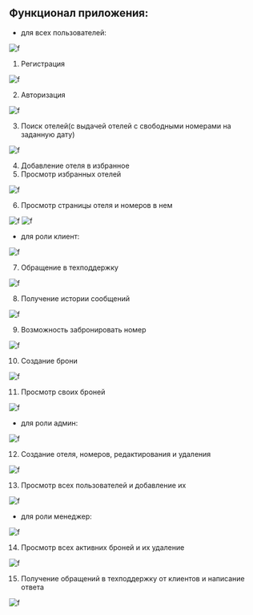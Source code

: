 ## Функционал приложения:

+  для всех пользователей:

![f](https://github.com/Stanislavsus-prj/hotelBooking_react_front/blob/main/readme_pictures/all_main.jpg)

1. Регистрация

![f](https://github.com/Stanislavsus-prj/hotelBooking_react_front/blob/main/readme_pictures/authentication.jpg)

2. Авторизация

![f](https://github.com/Stanislavsus-prj/hotelBooking_react_front/blob/main/readme_pictures/all_authorization.jpg)

3. Поиск отелей(с выдачей отелей с свободными номерами на заданную дату)

![f](https://github.com/Stanislavsus-prj/hotelBooking_react_front/blob/main/readme_pictures/all_search.jpg)

4. Добавление отеля в избранное
5. Просмотр избранных отелей

![f](https://github.com/Stanislavsus-prj/hotelBooking_react_front/blob/main/readme_pictures/all_favorites.jpg)

6. Просмотр страницы отеля и номеров в нем

![f](https://github.com/Stanislavsus-prj/hotelBooking_react_front/blob/main/readme_pictures/all_hotelPage_1.jpg)
![f](https://github.com/Stanislavsus-prj/hotelBooking_react_front/blob/main/readme_pictures/all_hotelPage_2.jpg)

+ для роли клиент:

![f](https://github.com/Stanislavsus-prj/hotelBooking_react_front/blob/main/readme_pictures/client_main.jpg)

7. Обращение в техподдержку

![f](https://github.com/Stanislavsus-prj/hotelBooking_react_front/blob/main/readme_pictures/client_supports.jpg)

8. Получение истории сообщений

![f](https://github.com/Stanislavsus-prj/hotelBooking_react_front/blob/main/readme_pictures/client_support.jpg)

9. Возможность забронировать номер

![f](https://github.com/Stanislavsus-prj/hotelBooking_react_front/blob/main/readme_pictures/client_hotelPage.jpg)

10. Создание брони

![f](https://github.com/Stanislavsus-prj/hotelBooking_react_front/blob/main/readme_pictures/client_reservation.jpg)

11. Просмотр своих броней

![f](https://github.com/Stanislavsus-prj/hotelBooking_react_front/blob/main/readme_pictures/client_reservations.jpg)

+ для роли админ:

![f](https://github.com/Stanislavsus-prj/hotelBooking_react_front/blob/main/readme_pictures/admin_main.jpg)

12. Создание отеля, номеров, редактирования и удаления

![f](https://github.com/Stanislavsus-prj/hotelBooking_react_front/blob/main/readme_pictures/admin_newhotel.jpg)

13. Просмотр всех пользователей и добавление их

![f](https://github.com/Stanislavsus-prj/hotelBooking_react_front/blob/main/readme_pictures/admin_users.jpg)

+ для роли менеджер:

![f](https://github.com/Stanislavsus-prj/hotelBooking_react_front/blob/main/readme_pictures/manager_main.jpg)

14. Просмотр всех активних броней и их удаление

![f](https://github.com/Stanislavsus-prj/hotelBooking_react_front/blob/main/readme_pictures/manager_reservations.jpg)

15. Получение обращений в техподдержку от клиентов и написание ответа

![f](https://github.com/Stanislavsus-prj/hotelBooking_react_front/blob/main/readme_pictures/manager_supports.jpg)  
